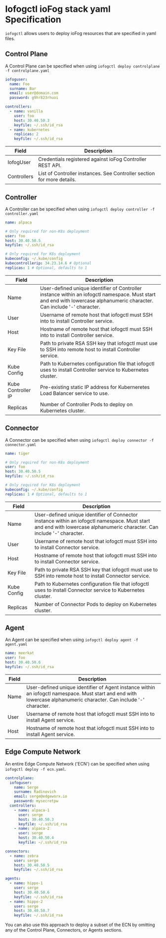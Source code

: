 # Iofogctl ioFog stack yaml Specification

`iofogctl` allows users to deploy ioFog resources that are specified in yaml files.

## Control Plane

A Control Plane can be specified when using `iofogctl deploy controlplane -f controlplane.yaml`

```yaml
iofoguser:
  name: Foo
  surname: Bar
  email: user@domain.com
  password: g9hr823rhuoi

controllers:
  - name: vanilla
    user: foo
    host: 30.40.50.3
    keyfile: ~/.ssh/id_rsa
  - name: kubernetes
    replicas: 2
    keyfile: ~/.ssh/id_rsa
```

| Field       | Description                                                            |
| ----------- | ---------------------------------------------------------------------- |
| IofogUser   | Credentials registered against ioFog Controller REST API.              |
| Controllers | List of Controller instances. See Controller section for more details. |

## Controller

A Controller can be specified when using `iofogctl deploy controller -f controller.yaml`

```yaml
name: alpaca

# Only required for non-K8s deployment
user: foo
host: 30.40.50.5
keyfile: ~/.ssh/id_rsa

# Only required for K8s deployment
kubeconfig: ~/.kube/config
kubecontrollerip: 34.23.14.6 # Optional
replicas: 1 # Optional, defaults to 1
```

| Field              | Description                                                                                                                                                              |
| ------------------ | ------------------------------------------------------------------------------------------------------------------------------------------------------------------------ |
| Name               | User-defined unique identifier of Controller instance within an iofogctl namespace. Must start and end with lowercase alphanumeric character. Can include '-' character. |
| User               | Username of remote host that iofogctl must SSH into to install Controller service.                                                                                       |
| Host               | Hostname of remote host that iofogctl must SSH into to install Controller service.                                                                                       |
| Key File           | Path to private RSA SSH key that iofogctl must use to SSH into remote host to install Controller service.                                                                |
| Kube Config        | Path to Kubernetes configuration file that iofogctl uses to install Controller service to Kubernetes cluster.                                                            |
| Kube Controller IP | Pre-existing static IP address for Kuberneretes Load Balancer service to use.                                                                                            |
| Replicas           | Number of Controller Pods to deploy on Kubernetes cluster.                                                                                                               |

## Connector

A Connector can be specified when using `iofogctl deploy connector -f connector.yaml`

```yaml
name: tiger

# Only required for non-K8s deployment
user: foo
host: 30.40.50.5
keyfile: ~/.ssh/id_rsa

# Only required for K8s deployment
kubeconfig: ~/.kube/config
replicas: 1 # Optional, defaults to 1
```

| Field       | Description                                                                                                                                                             |
| ----------- | ----------------------------------------------------------------------------------------------------------------------------------------------------------------------- |
| Name        | User-defined unique identifier of Connector instance within an iofogctl namespace. Must start and end with lowercase alphanumeric character. Can include '-' character. |
| User        | Username of remote host that iofogctl must SSH into to install Connector service.                                                                                       |
| Host        | Hostname of remote host that iofogctl must SSH into to install Connector service.                                                                                       |
| Key File    | Path to private RSA SSH key that iofogctl must use to SSH into remote host to install Connector service.                                                                |
| Kube Config | Path to Kubernetes configuration file that iofogctl uses to install Connector service to Kubernetes cluster.                                                            |
| Replicas    | Number of Connector Pods to deploy on Kubernetes cluster.                                                                                                               |

## Agent

An Agent can be specified when using `iofogctl deploy agent -f agent.yaml`

```yaml
name: meerkat
user: foo
host: 30.40.50.6
keyfile: ~/.ssh/id_rsa
```

| Field | Description                                                                                                                                                         |
| ----- | ------------------------------------------------------------------------------------------------------------------------------------------------------------------- |
| Name  | User-defined unique identifier of Agent instance within an iofogctl namespace. Must start and end with lowercase alphanumeric character. Can include '-' character. |
| User  | Username of remote host that iofogctl must SSH into to install Agent service.                                                                                       |
| Host  | Hostname of remote host that iofogctl must SSH into to install Agent service.                                                                                       |

## Edge Compute Network

An entire Edge Compute Network ('ECN') can be specified when using `iofogctl deploy -f ecn.yaml`.

```yaml
controlplane:
  iofoguser:
    name: Serge
    surname: Radinovich
    email: serge@edgeworx.io
    password: mysecretpw
  controllers:
    - name: alpaca-1
      user: serge
      host: 30.40.50.3
      keyfile: ~/.ssh/id_rsa
    - name: alpaca-2
      user: serge
      host: 30.40.50.4
      keyfile: ~/.ssh/id_rsa

connectors:
  - name: zebra
    user: serge
    host: 30.40.50.5
    keyfile: ~/.ssh/id_rsa

agents:
  - name: hippo-1
    user: serge
    host: 30.40.50.6
    keyfile: ~/.ssh/id_rsa
  - name: hippo-2
    user: serge
    host: 30.40.50.7
    keyfile: ~/.ssh/id_rsa
```

You can also use this approach to deploy a subset of the ECN by omitting any of the Control Plane, Connectors, or Agents sections.
